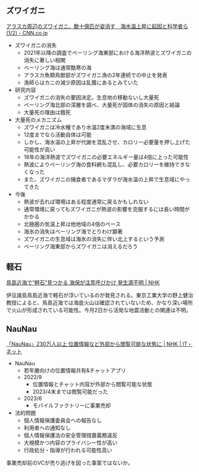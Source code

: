 ## ズワイガニ

[アラスカ周辺のズワイガニ、数十億匹が姿消す　海水温上昇に起因と科学者ら(1/2) - CNN.co.jp](https://www.cnn.co.jp/fringe/35210534.html)

- ズワイガニの消失
  - 2021年以降の調査でベーリング海東部における海洋熱波とズワイガニの消失に著しい相関
  - ベーリング海は通常酷寒の海
  - アラスカ魚類鳥獣部がズワイガニ漁の2年連続での中止を発表
  - 漁師らはカニの減少原因は乱獲にあるとみていた
- 研究内容
  - ズワイガニの消失の要因決定。生息地の移動ないし大量死
  - ベーリング海北部の深層を調べ、大量死が固体の消失の原因と結論
  - 大量死の理由は餓死
- 大量死のメカニズム
  - ズワイガニは冷水種であり水温2度未満の海域に生息
  - 12度までなら活動自体は可能
  - しかし、海水温の上昇が代謝を混乱させ、カロリー必要量を押し上げた可能性が高い
  - 18年の海洋熱波でズワイガニの必要エネルギー量は4倍に上った可能性
  - 熱波によりベーリング海の食料網も混乱し、必要カロリーを維持できなくなった
  - また、ズワイガニの捕食者であるマダラが海水温の上昇で生息域にやってきた
- 今後
  - 熱波が去れば環境はある程度通常に戻るかもしれない
  - 通常環境に戻ってもズワイガニが熱波の影響を克服するには長い時間がかかる
  - 北極圏の気温上昇は他地域の4倍のペース
  - 海氷の消失はベーリング海でとりわけ顕著
  - ズワイガニの生息域は海氷の消失に伴い北上するという予測
  - ベーリング海東部からズワイガニは消えるだろう

## 軽石

[鳥島近海で“軽石”見つかる 海保が注意呼びかけ 発生源不明 | NHK](https://www3.nhk.or.jp/news/html/20231021/k10014232471000.html)

伊豆諸島鳥島近海で軽石が浮いているのが発見される。東京工業大学の野上健治教授によると、鳥島近海では海底火山は確認されていないため、かなり深い場所で火山が形成されている可能性。今月2日から活発な地震活動との関連は不明。

## NauNau

[「NauNau」230万人以上 位置情報など外部から閲覧可能な状態に | NHK | IT・ネット](https://www3.nhk.or.jp/news/html/20231021/k10014232891000.html)

- NauNau
  - 若年層向けの位置情報共有&チャットアプリ
  - 2022/9
    - 位置情報とチャット内容が外部から閲覧可能な状態
    - 2023/4末までは閲覧可能だった
  - 2023/6
    - モバイルファクトリーに事業売却
- 法的問題
  - 個人情報保護委員会への報告なし
  - 利用者への通知なし
  - 個人情報保護法の安全管理措置義務違反
  - 大規模かつ内容のプライバシー性が高い
  - 行政処分・指導が行われる可能性高い

事業売却前のVCが売り逃げを図った事案ではないか。
